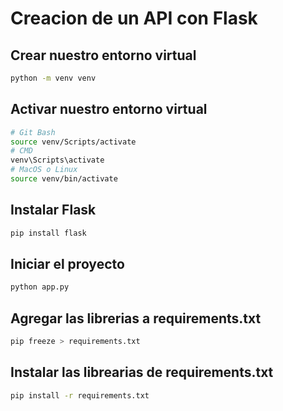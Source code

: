 # Creacion de un API con Flask

## Crear nuestro entorno virtual

```bash
python -m venv venv
```

## Activar nuestro entorno virtual

```bash
# Git Bash
source venv/Scripts/activate
# CMD
venv\Scripts\activate
# MacOS o Linux
source venv/bin/activate
```

## Instalar Flask

```bash
pip install flask
```

## Iniciar el proyecto

```bash
python app.py
```

## Agregar las librerias a requirements.txt

```bash
pip freeze > requirements.txt
```

## Instalar las librearias de requirements.txt

```bash
pip install -r requirements.txt
```